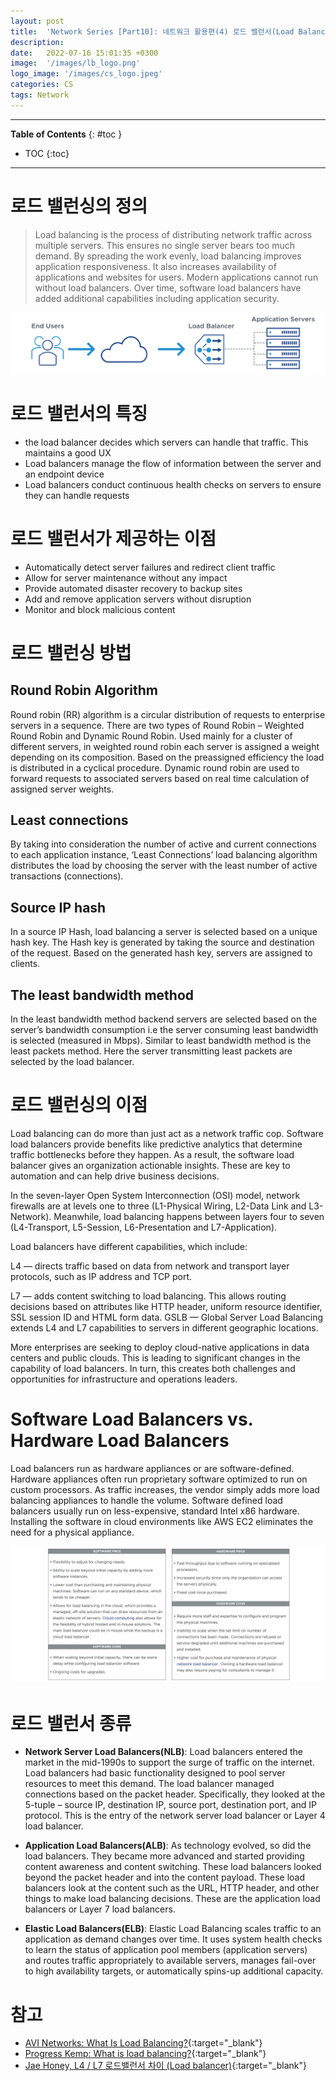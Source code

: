```yaml
---
layout: post
title:  'Network Series [Part10]: 네트워크 활용편(4) 로드 밸런서(Load Balancer)'
description: 
date:   2022-07-16 15:01:35 +0300
image:  '/images/lb_logo.png'
logo_image: '/images/cs_logo.jpeg'
categories: CS
tags: Network
---
```


---
**Table of Contents**
{: #toc }
*  TOC
{:toc}
---

# 로드 밸런싱의 정의

> Load balancing is the process of distributing network traffic across multiple servers. This ensures no single server bears too much demand. By spreading the work evenly, load balancing improves application responsiveness. It also increases availability of applications and websites for users. Modern applications cannot run without load balancers. Over time, software load balancers have added additional capabilities including application security.

![](/images/network_37.svg)

# 로드 밸런서의 특징

- the load balancer decides which servers can handle that traffic. This maintains a good UX
- Load balancers manage the flow of information between the server and an endpoint device
- Load balancers conduct continuous health checks on servers to ensure they can handle requests

# 로드 밸런서가 제공하는 이점

- Automatically detect server failures and redirect client traffic
- Allow for server maintenance without any impact
- Provide automated disaster recovery to backup sites
- Add and remove application servers without disruption
- Monitor and block malicious content

# 로드 밸런싱 방법

## Round Robin Algorithm

Round robin (RR) algorithm is a circular distribution of requests to enterprise servers in a sequence. There are two types of Round Robin – Weighted Round Robin and Dynamic Round Robin. Used mainly for a cluster of different servers, in weighted round robin each server is assigned a weight depending on its composition. Based on the preassigned efficiency the load is distributed in a cyclical procedure. Dynamic round robin are used to forward requests to associated servers based on real time calculation of assigned server weights.  

## Least connections

By taking into consideration the number of active and current connections to each application instance, ‘Least Connections’ load balancing algorithm distributes the load by choosing the server with the least number of active transactions (connections).  

## Source IP hash

In a source IP Hash, load balancing a server is selected based on a unique hash key. The Hash key is generated by taking the source and destination of the request. Based on the generated hash key, servers are assigned to clients.  

## The least bandwidth method

In the least bandwidth method backend servers are selected based on the server’s bandwidth consumption i.e the server consuming least bandwidth is selected (measured in Mbps). Similar to least bandwidth method is the least packets method. Here the server transmitting least packets are selected by the load balancer.  

# 로드 밸런싱의 이점

Load balancing can do more than just act as a network traffic cop. Software load balancers provide benefits like predictive analytics that determine traffic bottlenecks before they happen. As a result, the software load balancer gives an organization actionable insights. These are key to automation and can help drive business decisions.  

In the seven-layer Open System Interconnection (OSI) model, network firewalls are at levels one to three (L1-Physical Wiring, L2-Data Link and L3-Network). Meanwhile, load balancing happens between layers four to seven (L4-Transport, L5-Session, L6-Presentation and L7-Application).  

Load balancers have different capabilities, which include:  

L4 — directs traffic based on data from network and transport layer protocols, such as IP address and TCP port.  

L7 — adds content switching to load balancing. This allows routing decisions based on attributes like HTTP header, uniform resource identifier, SSL session ID and HTML form data.
GSLB — Global Server Load Balancing extends L4 and L7 capabilities to servers in different geographic locations.  

More enterprises are seeking to deploy cloud-native applications in data centers and public clouds. This is leading to significant changes in the capability of load balancers. In turn, this creates both challenges and opportunities for infrastructure and operations leaders.  

# Software Load Balancers vs. Hardware Load Balancers

Load balancers run as hardware appliances or are software-defined. Hardware appliances often run proprietary software optimized to run on custom processors. As traffic increases, the vendor simply adds more load balancing appliances to handle the volume. Software defined load balancers usually run on less-expensive, standard Intel x86 hardware. Installing the software in cloud environments like AWS EC2 eliminates the need for a physical appliance.  

![](/images/network_38.png)

# 로드 밸런서 종류

- **Network Server Load Balancers(NLB)**: Load balancers entered the market in the mid-1990s to support the surge of traffic on the internet. Load balancers had basic functionality designed to pool server resources to meet this demand. The load balancer managed connections based on the packet header. Specifically, they looked at the 5-tuple – source IP, destination IP, source port, destination port, and IP protocol. This is the entry of the network server load balancer or Layer 4 load balancer.

- **Application Load Balancers(ALB)**: As technology evolved, so did the load balancers. They became more advanced and started providing content awareness and content switching. These load balancers looked beyond the packet header and into the content payload. These load balancers look at the content such as the URL, HTTP header, and other things to make load balancing decisions. These are the application load balancers or Layer 7 load balancers.

- **Elastic Load Balancers(ELB)**: Elastic Load Balancing scales traffic to an application as demand changes over time. It uses system health checks to learn the status of application pool members (application servers) and routes traffic appropriately to available servers, manages fail-over to high availability targets, or automatically spins-up additional capacity.

# 참고

- [AVI Networks: What Is Load Balancing?](https://avinetworks.com/what-is-load-balancing/){:target="_blank"}
- [Progress Kemp: What is load balancing?](https://kemptechnologies.com/what-is-load-balancing){:target="_blank"}
- [Jae Honey, L4 / L7 로드밸런서 차이 (Load balancer)](https://jaehoney.tistory.com/73){:target="_blank"}